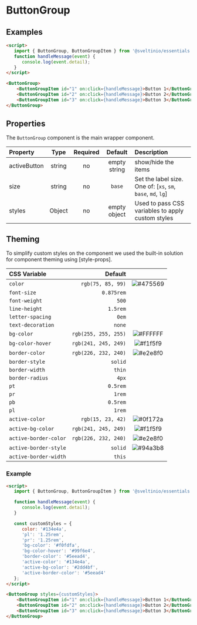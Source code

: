 # ButtonGroup

## Examples

```html
<script>
   import { ButtonGroup, ButtonGroupItem } from '@sveltinio/essentials';
   function handleMessage(event) {
      console.log(event.detail);
   }
</script>

<ButtonGroup>
    <ButtonGroupItem id="1" on:click={handleMessage}>Button 1</ButtonGroupItem>
    <ButtonGroupItem id="2" on:click={handleMessage}>Button 2</ButtonGroupItem>
    <ButtonGroupItem id="3" on:click={handleMessage}>Button 3</ButtonGroupItem>
</ButtonGroup>
```

## Properties

The `ButtonGroup` component is the main wrapper component.

| Property     | Type   | Required | Default      | Description                                                  |
| :----------- | :----: | :------: | :----------: |:------------------------------------------------------------ |
| activeButton | string |    no    | empty string | show/hide the items                                          |
| size         | string |    no    | `base`       | Set the label size. One of: [`xs`, `sm`, `base`, `md`, `lg`] |
| styles       | Object |    no    | empty object | Used to pass CSS variables to apply custom styles            |

## Theming

To simplify custom styles on the component we used the built-in solution for component theming using [style-props].

| CSS Variable          | Default              | |
| :-------------------- | -------------------: | :----------------------------------------------------------: |
| `color`               | `rgb(75, 85, 99)`    | ![#475569](https://via.placeholder.com/15/475569/475569.png) |
| `font-size`           | `0.875rem`           | |
| `font-weight`         | `500`                | |
| `line-height`         | `1.5rem`             | |
| `letter-spacing`      | `0em`                | |
| `text-decoration`     | `none`               | |
| `bg-color`            | `rgb(255, 255, 255)` | ![#FFFFFF](https://via.placeholder.com/15/FFFFFF/FFFFFF.png) |
| `bg-color-hover`      | `rgb(241, 245, 249)` | ![#f1f5f9](https://via.placeholder.com/15/f1f5f9/f1f5f9.png) |
| `border-color`        | `rgb(226, 232, 240)` | ![#e2e8f0](https://via.placeholder.com/15/e2e8f0/e2e8f0.png) |
| `border-style`        | `solid`              | |
| `border-width`        | `thin`               | |
| `border-radius`       | `4px`                | |
| `pt`                  | `0.5rem`             | |
| `pr`                  | `1rem`               | |
| `pb`                  | `0.5rem`             | |
| `pl`                  | `1rem`               | |
| `active-color`        | `rgb(15, 23, 42)`    | ![#0f172a](https://via.placeholder.com/15/0f172a/0f172a.png) |
| `active-bg-color`     | `rgb(241, 245, 249)` | ![#f1f5f9](https://via.placeholder.com/15/f1f5f9/f1f5f9.png) |
| `active-border-color` | `rgb(226, 232, 240)` | ![#e2e8f0](https://via.placeholder.com/15/e2e8f0/e2e8f0.png) |
| `active-border-style` | `solid`              | ![#94a3b8](https://via.placeholder.com/15/94a3b8/94a3b8.png) |
| `active-border-width` | `this`               | |

### Example

```html
<script>
   import { ButtonGroup, ButtonGroupItem } from '@sveltinio/essentials';

   function handleMessage(event) {
      console.log(event.detail);
   }

   const customStyles = {
      color: '#134e4a',
      'pl': '1.25rem',
      'pr': '1.25rem',
      'bg-color': '#f0fdfa',
      'bg-color-hover': '#99f6e4',
      'border-color': '#5eead4',
      'active-color': '#134e4a',
      'active-bg-color': '#2dd4bf',
      'active-border-color': '#5eead4'
   };
</script>

<ButtonGroup styles={customStyles}>
    <ButtonGroupItem id="1" on:click={handleMessage}>Button 1</ButtonGroupItem>
    <ButtonGroupItem id="2" on:click={handleMessage}>Button 2</ButtonGroupItem>
    <ButtonGroupItem id="3" on:click={handleMessage}>Button 3</ButtonGroupItem>
</ButtonGroup>
```
